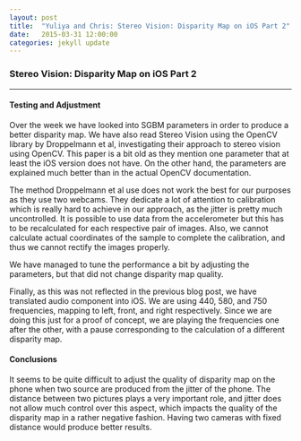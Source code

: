 ```yaml
---
layout: post
title:  "Yuliya and Chris: Stereo Vision: Disparity Map on iOS Part 2"
date:   2015-03-31 12:00:00
categories: jekyll update
---
```




### Stereo Vision: Disparity Map on iOS Part 2
-------------

#### Testing and Adjustment
Over the week we have looked into SGBM parameters in order to produce a better disparity map. We have also read Stereo Vision using the OpenCV library by Droppelmann et al, investigating their approach to stereo vision using OpenCV. This paper is a bit old as they mention one parameter that at least the iOS version does not have. On the other hand, the parameters are explained much better than in the actual OpenCV documentation. 

The method Droppelmann et al use does not work the best for our purposes as they use two webcams. They dedicate a lot of attention to calibration which is really hard to achieve in our approach, as the jitter is pretty much uncontrolled. It is possible to use data from the accelerometer but this has to be recalculated for each respective pair of images. Also, we cannot calculate actual coordinates of the sample to complete the calibration, and thus we cannot rectify the images properly.  

We have managed to tune the performance a bit by adjusting the parameters, but that did not change disparity map quality. 

Finally, as this was not reflected in the previous blog post, we have translated audio component into iOS. We are using 440, 580, and 750 frequencies, mapping to left, front, and right respectively. Since we are doing this just for a proof of concept, we are playing the frequencies one after the other, with a pause corresponding to the calculation of a different disparity map. 


#### Conclusions
It seems to be quite difficult to adjust the quality of disparity map on the phone when two source are produced from the jitter of the phone. The distance between two pictures plays a very important role, and jitter does not allow much control over this aspect, which impacts the quality of the disparity map in a rather negative fashion. Having two cameras with fixed distance would produce better results. 
